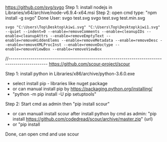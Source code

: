 ﻿https://github.com/svg/svgo
Step 1: install nodejs in Libraries/x64/archive/node-v6.9.4-x64.msi
Step 2: open cmd type: "npm install -g svgo"
Done
User:
	svgo test.svg
	svgo test.svg test.min.svg

	svgo "C:\Users\Top\Desktop\kiwi.svg" "C:\Users\Top\Desktop\kiwi1.svg" --quiet --indent=0 --enable=removeComments --enable=cleanupIDs --enable=cleanupAttrs --enable=removeEmptyText --enable=removeHiddenElems --enable=removeMetadata --enable=removeDesc --enable=removeXMLProcInst --enable=removeDoctype --enable=removeViewBox --enable=removeViewBox

//-------------------------------------------------------------------------------------------------
https://github.com/scour-project/scour

Step 1: install python in Libraries/x86/archive/python-3.6.0.exe
- select install pip - libraries like nuget package
- or can manual install pip by https://packaging.python.org/installing/
- "python -m pip install -U pip setuptools"

Step 2: Start cmd as admin then "pip install scour"
- or can manuall install scour after install python by cmd as admin: 
	"pip install https://github.com/codedread/scour/archive/master.zip" (url)
- or "pip install <part to scour-master.zip in archive folder>

Done, can open cmd and use scour